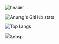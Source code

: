 
![header](https://capsule-render.vercel.app/api?type=wave&color=auto&height=300&section=header&text=EUNSU28&fontSize=90)

![Anurag's GitHub stats](https://github-readme-stats.vercel.app/api?username=eunsu28&&show_icons=true&theme=onedark)

![Top Langs](https://github-readme-stats.vercel.app/api/top-langs/?username=eunsu28&layout=compact)

<img src="https://img.shields.io/badge/Python-3766AB?style=flat-square&logo=Python&logoColor=white"/></a>&nbsp 

